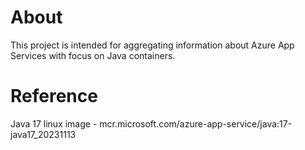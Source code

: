 # About
This project is intended for aggregating information about Azure App Services with focus on Java containers.

# Reference
Java 17 linux image - mcr.microsoft.com/azure-app-service/java:17-java17_20231113